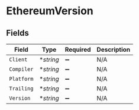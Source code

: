 # EthereumVersion


## Fields

| Field              | Type               | Required           | Description        |
| ------------------ | ------------------ | ------------------ | ------------------ |
| `Client`           | **string*          | :heavy_minus_sign: | N/A                |
| `Compiler`         | **string*          | :heavy_minus_sign: | N/A                |
| `Platform`         | **string*          | :heavy_minus_sign: | N/A                |
| `Trailing`         | **string*          | :heavy_minus_sign: | N/A                |
| `Version`          | **string*          | :heavy_minus_sign: | N/A                |